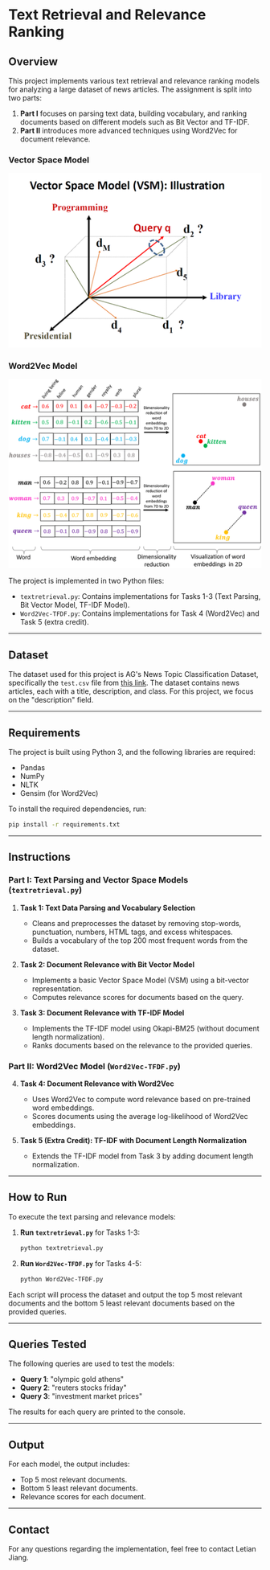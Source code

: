 # Text Retrieval and Relevance Ranking

## Overview

This project implements various text retrieval and relevance ranking models for analyzing a large dataset of news articles. The assignment is split into two parts:

1. **Part I** focuses on parsing text data, building vocabulary, and ranking documents based on different models such as Bit Vector and TF-IDF.
2. **Part II** introduces more advanced techniques using Word2Vec for document relevance.

### Vector Space Model
![Vector Space Model](./images/vector_space_model.png)
### Word2Vec Model
![Word2Vec Model](./images/word2vec.png)

The project is implemented in two Python files:
- `textretrieval.py`: Contains implementations for Tasks 1-3 (Text Parsing, Bit Vector Model, TF-IDF Model).
- `Word2Vec-TFDF.py`: Contains implementations for Task 4 (Word2Vec) and Task 5 (extra credit).

---

## Dataset

The dataset used for this project is AG's News Topic Classification Dataset, specifically the `test.csv` file from [this link](https://raw.githubusercontent.com/mhjabreel/CharCnn_Keras/master/data/ag_news_csv/test.csv). The dataset contains news articles, each with a title, description, and class. For this project, we focus on the "description" field.

---

## Requirements

The project is built using Python 3, and the following libraries are required:
- Pandas
- NumPy
- NLTK
- Gensim (for Word2Vec)

To install the required dependencies, run:
```bash
pip install -r requirements.txt
```

---

## Instructions

### Part I: Text Parsing and Vector Space Models (`textretrieval.py`)

1. **Task 1: Text Data Parsing and Vocabulary Selection**
   - Cleans and preprocesses the dataset by removing stop-words, punctuation, numbers, HTML tags, and excess whitespaces.
   - Builds a vocabulary of the top 200 most frequent words from the dataset.

2. **Task 2: Document Relevance with Bit Vector Model**
   - Implements a basic Vector Space Model (VSM) using a bit-vector representation.
   - Computes relevance scores for documents based on the query.
   
3. **Task 3: Document Relevance with TF-IDF Model**
   - Implements the TF-IDF model using Okapi-BM25 (without document length normalization).
   - Ranks documents based on the relevance to the provided queries.

### Part II: Word2Vec Model (`Word2Vec-TFDF.py`)

4. **Task 4: Document Relevance with Word2Vec**
   - Uses Word2Vec to compute word relevance based on pre-trained word embeddings.
   - Scores documents using the average log-likelihood of Word2Vec embeddings.
   
5. **Task 5 (Extra Credit): TF-IDF with Document Length Normalization**
   - Extends the TF-IDF model from Task 3 by adding document length normalization.

---

## How to Run

To execute the text parsing and relevance models:

1. **Run `textretrieval.py`** for Tasks 1-3:
   ```bash
   python textretrieval.py
   ```

2. **Run `Word2Vec-TFDF.py`** for Tasks 4-5:
   ```bash
   python Word2Vec-TFDF.py
   ```

Each script will process the dataset and output the top 5 most relevant documents and the bottom 5 least relevant documents based on the provided queries.

---

## Queries Tested

The following queries are used to test the models:

- **Query 1**: "olympic gold athens"
- **Query 2**: "reuters stocks friday"
- **Query 3**: "investment market prices"

The results for each query are printed to the console.

---

## Output

For each model, the output includes:
- Top 5 most relevant documents.
- Bottom 5 least relevant documents.
- Relevance scores for each document.

---

## Contact

For any questions regarding the implementation, feel free to contact Letian Jiang.

